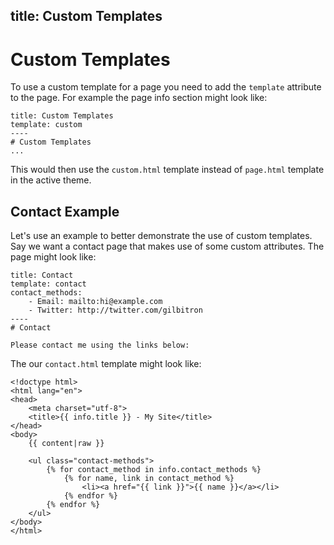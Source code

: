 title: Custom Templates
----
# Custom Templates

To use a custom template for a page you need to add the `template` attribute to the page.
For example the page info section might look like:

    title: Custom Templates
    template: custom
    ----
    # Custom Templates
    ...

This would then use the `custom.html` template instead of `page.html` template in the active theme.

## Contact Example

Let's use an example to better demonstrate the use of custom templates. Say we want a contact page that makes use of
some custom attributes. The page might look like:

    title: Contact
    template: contact
    contact_methods:
        - Email: mailto:hi@example.com
        - Twitter: http://twitter.com/gilbitron
    ----
    # Contact

    Please contact me using the links below:

The our `contact.html` template might look like:

    <!doctype html>
    <html lang="en">
    <head>
        <meta charset="utf-8">
        <title>{{ info.title }} - My Site</title>
    </head>
    <body>
        {{ content|raw }}

        <ul class="contact-methods">
            {% for contact_method in info.contact_methods %}
                {% for name, link in contact_method %}
                    <li><a href="{{ link }}">{{ name }}</a></li>
                {% endfor %}
            {% endfor %}
        </ul>
    </body>
    </html>
